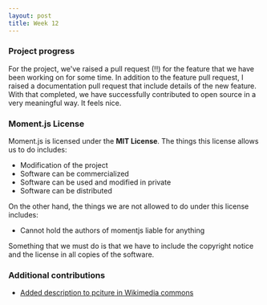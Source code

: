 ```yaml
---
layout: post  
title: Week 12
---
```



### Project progress 

For the project, we've raised a pull request  (!!) for the feature that we have been working on for some time. In addition to the feature pull request, I raised a documentation pull request that include details of the new feature. With that completed, we have successfully contributed to open source in a very meaningful way. It feels nice. 


### Moment.js License  
Moment.js is licensed under the **MIT License**. The things this license allows us to do includes:  
   - Modification of the project
   - Software can be commercialized
   - Software can be used and modified in private
   - Software can be distributed  
   
On the other hand, the things we are not allowed to do under this license includes:  
   - Cannot hold the authors of momentjs liable for anything  
   
 Something that we must do is that we have to include the copyright notice and the license in all copies of the software.

### Additional contributions

- [Added description to pciture in Wikimedia commons](https://commons.wikimedia.org/wiki/Special:Contributions/64_oz_wine_glass)
